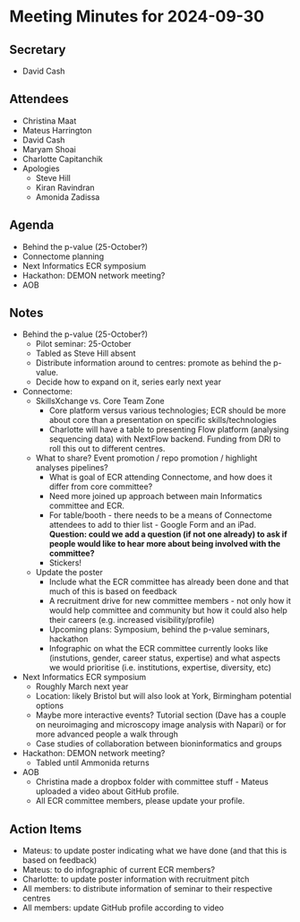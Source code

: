 # Meeting Minutes for 2024-09-30

## Secretary
- David Cash

## Attendees
- Christina Maat
- Mateus Harrington
- David Cash
- Maryam Shoai
- Charlotte Capitanchik
- Apologies
  - Steve Hill 
  - Kiran Ravindran
  - Amonida Zadissa

## Agenda
- Behind the p-value (25-October?)
- Connectome planning
- Next Informatics ECR symposium
- Hackathon: DEMON network meeting?
- AOB

## Notes
- Behind the p-value (25-October?)
  - Pilot seminar: 25-October
  - Tabled as Steve Hill absent
  - Distribute information around to centres: promote as behind the p-value.
  - Decide how to expand on it, series early next year
- Connectome:
  - SkillsXchange vs. Core Team Zone
    - Core platform versus various technologies; ECR should be more about core than a presentation on specific skills/technologies
    - Charlotte will have a table to presenting Flow platform (analysing sequencing data) with NextFlow backend. Funding from DRI to roll this out to different centres.  
  - What to share? Event promotion / repo promotion / highlight analyses pipelines?
    - What is goal of ECR attending Connectome, and how does it differ from core committee?
    - Need more joined up approach between main Informatics committee and ECR.
    - For table/booth - there needs to be a means of Connectome attendees to add to thier list - Google Form and an iPad. **Question: could we add a question (if not one already) to ask if people would like to hear more about being involved with the committee?**
    - Stickers!
  - Update the poster
    - Include what the ECR committee has already been done and that much of this is based on feedback
    - A recruitment drive for new committee members - not only how it would help committee and community but how it could also help their careers (e.g. increased visibility/profile) 
    - Upcoming plans: Symposium, behind the p-value seminars, hackathon
    - Infographic on what the ECR committee currently looks like (instutions, gender, career status, expertise) and what aspects we would prioritise (i.e. institutions, expertise, diversity, etc)
- Next Informatics ECR symposium
  - Roughly March next year 
  - Location: likely Bristol but will also look at York, Birmingham potential options
  - Maybe more interactive events? Tutorial section (Dave has a couple on neuroimaging and microscopy image analysis with Napari) or for more advanced people a walk through
  - Case studies of collaboration between bioninformatics and groups
- Hackathon: DEMON network meeting?
  - Tabled until Ammonida returns 
- AOB
  - Christina made a dropbox folder with committee stuff - Mateus uploaded a video about GitHub profile. 
  - All ECR committee members, please update your profile.
## Action Items
- Mateus: to update poster indicating what we have done (and that this is based on feedback)
- Mateus: to do infographic of current ECR members?
- Charlotte: to update poster information with recruitment pitch
- All members: to distribute information of seminar to their respective centres
- All members: update GitHub profile according to video
